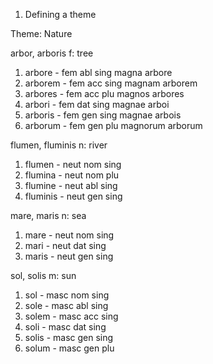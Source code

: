 1. Defining a theme

Theme: Nature

arbor, arboris f: tree

1. arbore - fem abl sing magna arbore
2. arborem - fem acc sing magnam arborem
3. arbores - fem acc plu magnos arbores
4. arbori - fem dat sing magnae arboi
5. arboris - fem gen sing magnae arbois
6. arborum - fem gen plu magnorum arborum

flumen, fluminis n: river

1. flumen - neut nom sing
2. flumina - neut nom plu
3. flumine - neut abl sing
4. fluminis - neut gen sing

mare, maris n: sea

1. mare - neut nom sing
2. mari - neut dat sing
3. maris - neut gen sing

sol, solis m: sun

1. sol - masc nom sing
2. sole - masc abl sing
3. solem - masc acc sing
4. soli - masc dat sing
5. solis - masc gen sing
6. solum - masc gen plu
